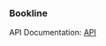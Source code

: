 ### Bookline

API Documentation: [API](https://docs.google.com/document/d/19LijrVD846_HCOwOkX8VZam9ccyFbDAs/edit?usp=sharing&ouid=106281984378484446031&rtpof=true&sd=true)
